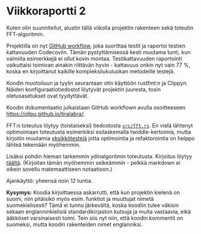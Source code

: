 # Viikkoraportti 2

Kuten olin suunnitellut, alustin tällä viikolla projektin rakenteen sekä toteutin
FFT-algoritmin.

Projektilla on nyt [GitHub workflow](https://github.com/ollpu/tiralabra/actions/workflows/coverage.yml),
joka suorittaa testit ja raportoi testien kattavuuden Codecoviin. Tämän pystyttämisessä
kesti muutama tunti, kun valmiita esimerkkejä ei ollut kovin montaa. Testikattavuuden
raportointi vaikuttaisi toimivan ainakin riittävän hyvin - kattavuus onkin
nyt vain 77 %, koska en kirjoittanut kaikille kompleksilukuluokan metodeille testejä.

Koodin muotoiluun ja tyylin seurantaan otin käyttöön rustfmt:n ja Clippyn. Näiden
konfiguraatiotiedostot löytyvät projektin juuresta, tosin oletusasetukset
ovat tyydyttävät.

Koodin dokumentaatio julkaistaan GitHub workflown avulla osoitteeseen
https://ollpu.github.io/tiralabra/.

FFT:n toteutus löytyy (toistaiseksi) tiedostosta [`src/fft.rs`](/src/fft.rs).
En vielä lähtenyt optimoimaan toteutusta esimerkiksi esilaskemalla twiddle-kertoimia,
mutta kirjoitin muutamia [yksikkötestejä](/src/test/test_fft.rs) jotta optimointia ja
refaktorointia on helppo lähteä tekemään myöhemmin.

Lisäksi pohdin hieman tarkemmin ydinalgoritmin toteutusta. Kirjoitus löytyy
[täältä](https://ollpu.github.io/tiralabra/tiralabra/correlation_match/index.html).
(Kirjoitan tämän myöhemmin selkeämmin - pelkkä markdown ei oikein sovellu matemaattiseen
notaatioon.)

Ajankäyttö: yheensä noin 12 tuntia.

**Kysymys:** Koodia kirjoittaessa askarrutti, että kun projektin kielenä on suomi,
niin pitäisikö myös esim. funktiot ja muuttujat nimetä suomekielisesti? Tämä ei tunnu
järkevältä, koska koodiin tulee väkisin sekaan englanninkielisiä standardikirjaston kutsuja
ja muita vastaavia, eikä ääkköset varsinaisesti toimi. Tein siis nyt niin, että koodin
kommentit on suomeksi, mutta koodin rakenteiden nimet englanniksi.
